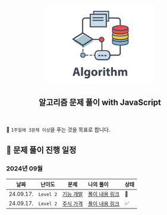 <div align="center">
  <br />
  <img src="./assets/algorithm.png" alt="Algorithm" width="300px" />
  <br />
  <h2>알고리즘 문제 풀이 with JavaScript</h2>
  <br />
</div>

🎯 `1주일에 3문제 이상`을 푸는 것을 목표로 합니다.

## 📅 문제 풀이 진행 일정

### 2024년 09월

|   날짜    |  난이도   |   문제  |   나의 풀이  |  상태 |
| :-------: | :-------: | :------: | :------ |  :------ |
| 24.09.17. | `Level 2` | [기능 개발](https://school.programmers.co.kr/learn/courses/30/lessons/42586) | [풀이 내용 링크](https://github.com/candymask0712/algorithm-with-js/blob/main/stack_queue/pro_lv2_function-development.js) | 🚸 |
| 24.09.17. | `Level 2` | [주식 가격](https://school.programmers.co.kr/learn/courses/30/lessons/42586) | [풀이 내용 링크](https://github.com/candymask0712/algorithm-with-js/blob/main/stack_queue/pro_lv2_stock-price.js) | ✅ |